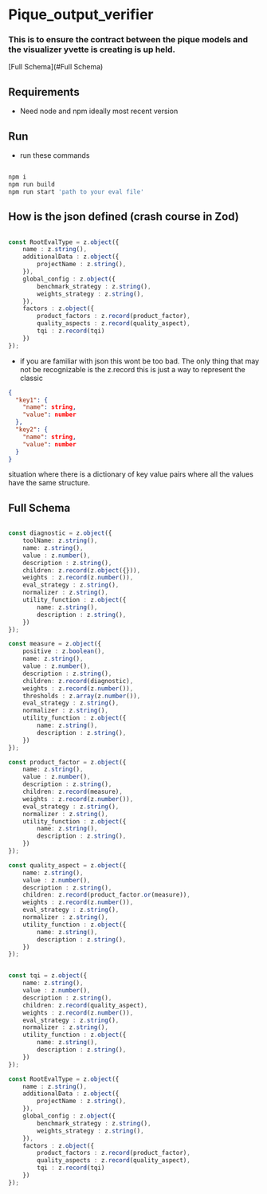 # Pique_output_verifier

### This is to ensure the contract between the pique models and the visualizer yvette is creating is up held. 

[Full Schema](#Full Schema)

## Requirements

- Need node and npm ideally most recent version

## Run

- run these commands

```bash

npm i
npm run build
npm run start 'path to your eval file'
```

## How is the json defined (crash course in Zod)

```typescript

const RootEvalType = z.object({
    name : z.string(),
    additionalData : z.object({
        projectName : z.string(),
    }),
    global_config : z.object({
        benchmark_strategy : z.string(),
        weights_strategy : z.string(),
    }),
    factors : z.object({
        product_factors : z.record(product_factor),
        quality_aspects : z.record(quality_aspect),
        tqi : z.record(tqi)
    })
});
```

- if you are familiar with json this wont be too bad. The only thing that may not be recognizable is the z.record this is just a way to represent the classic

```json 
{
  "key1": {
    "name": string,
    "value": number
  },
  "key2": {
    "name": string,
    "value": number
  }
}
```
 situation where there is a dictionary of key value pairs where all the values have the same structure. 
 
## Full Schema

```typescript

const diagnostic = z.object({
    toolName: z.string(),
    name: z.string(),
    value : z.number(),
    description : z.string(),
    children: z.record(z.object({})),
    weights : z.record(z.number()),
    eval_strategy : z.string(),
    normalizer : z.string(),
    utility_function : z.object({
        name: z.string(),
        description : z.string(),
    })
});

const measure = z.object({
    positive : z.boolean(),
    name: z.string(),
    value : z.number(),
    description : z.string(),
    children: z.record(diagnostic),
    weights : z.record(z.number()),
    thresholds : z.array(z.number()),
    eval_strategy : z.string(),
    normalizer : z.string(),
    utility_function : z.object({
        name: z.string(),
        description : z.string(),
    })
});

const product_factor = z.object({
    name: z.string(),
    value : z.number(),
    description : z.string(),
    children: z.record(measure),
    weights : z.record(z.number()),
    eval_strategy : z.string(),
    normalizer : z.string(),
    utility_function : z.object({
        name: z.string(),
        description : z.string(),
    })
});

const quality_aspect = z.object({
    name: z.string(),
    value : z.number(),
    description : z.string(),
    children: z.record(product_factor.or(measure)),
    weights : z.record(z.number()),
    eval_strategy : z.string(),
    normalizer : z.string(),
    utility_function : z.object({
        name: z.string(),
        description : z.string(),
    })
});


const tqi = z.object({
    name: z.string(),
    value : z.number(),
    description : z.string(),
    children: z.record(quality_aspect),
    weights : z.record(z.number()),
    eval_strategy : z.string(),
    normalizer : z.string(),
    utility_function : z.object({
        name: z.string(),
        description : z.string(),
    })
});

const RootEvalType = z.object({
    name : z.string(),
    additionalData : z.object({
        projectName : z.string(),
    }),
    global_config : z.object({
        benchmark_strategy : z.string(),
        weights_strategy : z.string(),
    }),
    factors : z.object({
        product_factors : z.record(product_factor),
        quality_aspects : z.record(quality_aspect),
        tqi : z.record(tqi)
    })
});
```